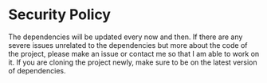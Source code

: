 # Security Policy

The dependencies will be updated every now and then. If there are any severe issues unrelated to the dependencies but more about the code of the project, please make an issue or contact me so that I am able to work on it. If you are cloning the project newly, make sure to be on the latest version of dependencies.

